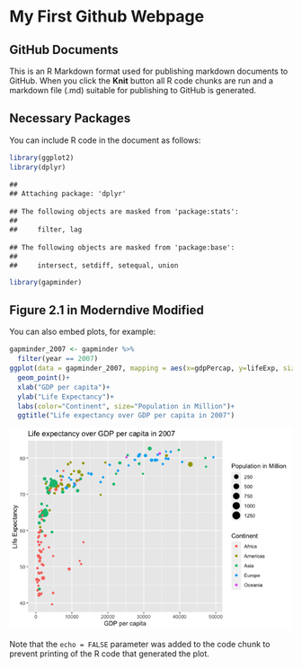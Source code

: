 My First Github Webpage
================

## GitHub Documents

This is an R Markdown format used for publishing markdown documents to
GitHub. When you click the **Knit** button all R code chunks are run and
a markdown file (.md) suitable for publishing to GitHub is generated.

## Necessary Packages

You can include R code in the document as follows:

``` r
library(ggplot2)
library(dplyr)
```

    ## 
    ## Attaching package: 'dplyr'

    ## The following objects are masked from 'package:stats':
    ## 
    ##     filter, lag

    ## The following objects are masked from 'package:base':
    ## 
    ##     intersect, setdiff, setequal, union

``` r
library(gapminder)
```

## Figure 2.1 in Moderndive Modified

You can also embed plots, for example:

``` r
gapminder_2007 <- gapminder %>% 
  filter(year == 2007)
ggplot(data = gapminder_2007, mapping = aes(x=gdpPercap, y=lifeExp, size=pop/1000000, color = continent))+
  geom_point()+
  xlab("GDP per capita")+
  ylab("Life Expectancy")+
  labs(color="Continent", size="Population in Million")+
  ggtitle("Life expectancy over GDP per capita in 2007")
```

![](README_files/figure-gfm/unnamed-chunk-2-1.png)<!-- -->

Note that the `echo = FALSE` parameter was added to the code chunk to
prevent printing of the R code that generated the plot.
